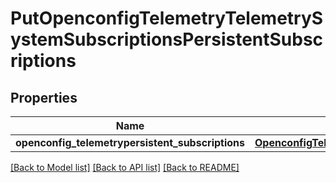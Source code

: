 # PutOpenconfigTelemetryTelemetrySystemSubscriptionsPersistentSubscriptions

## Properties
Name | Type | Description | Notes
------------ | ------------- | ------------- | -------------
**openconfig_telemetrypersistent_subscriptions** | [**OpenconfigTelemetryTelemetrySystemOpenconfigtelemetrytelemetrysystemSubscriptionsPersistentsubscriptions**](OpenconfigTelemetryTelemetrySystemOpenconfigtelemetrytelemetrysystemSubscriptionsPersistentsubscriptions.md) |  | [optional] 

[[Back to Model list]](../README.md#documentation-for-models) [[Back to API list]](../README.md#documentation-for-api-endpoints) [[Back to README]](../README.md)


